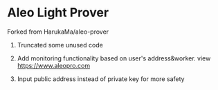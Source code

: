 # Aleo Light Prover

Forked from HarukaMa/aleo-prover

1. Truncated some unused code

2. Add monitoring functionality based on user's address&worker.
   view https://www.aleopro.com

3. Input public address instead of private key for more safety
